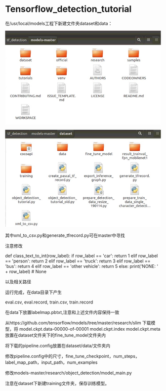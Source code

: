 # Tensorflow_detection_tutorial
在/usr/local/models工程下新建文件夹dataset和data：

![image](https://github.com/Detectionsmallvehicle/Tensorflow_detection_tutorial/blob/master/images/1.jpg)

![image](https://github.com/Detectionsmallvehicle/Tensorflow_detection_tutorial/blob/master/images/2.jpg)

其中xml_to_csv.py和generate_tfrecord.py可在master中寻找

注意修改

def class_text_to_int(row_label):
    if row_label == 'car':
        return 1
    elif row_label == 'person':
        return 2
    elif row_label == 'truck':
        return 3
    elif row_label == 'bus':
        return 4
    elif row_label == 'other vehicle':
        return 5
    else:
        print('NONE: ' + row_label)
        # None

以及相关路径

运行完成，在data目录下产生

eval.csv, eval.record, train.csv, train.record

在data下放置labelmap.pbtxt,注意和上述文件内容保持一致

从https://github.com/tensorflow/models/tree/master/research/slim
下载模型，将 
model.ckpt.data-00000-of-00001
model.ckpt.index
model.ckpt.meta
放置在dataset文件夹下的fine_tune_model文件夹内

将下载的pipeline.config放置在dataset/data/文件夹内

修改pipeline.config中的尺寸，fine_tune_checkpoint，num_steps，label_map_path，input_path，num_examples

修改models-master/research/object_detection/model_main.py

注意在dataset下新建training文件夹，保存训练模型。





